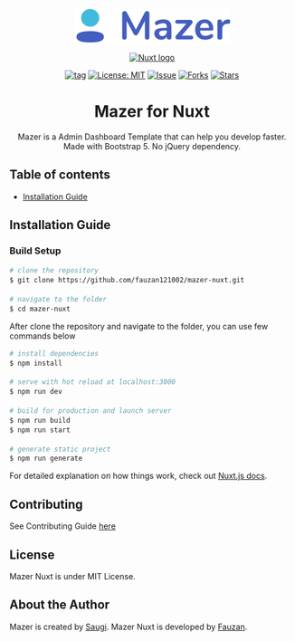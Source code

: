 <p align="center">
  <a href="https://github.com/fauzan121002/mazer-nuxt">
    <img src="./mazer.png" alt="Mazer logo" height="60">
  </a>
</p>

<p align="center">
  <a href="https://github.com/fauzan121002/mazer">
    <img src="https://d33wubrfki0l68.cloudfront.net/6ff34ec8760318b99888ee4b75d1e265170a84b9/6479c/logos/nuxt.svg" alt="Nuxt logo" height="60">
  </a>
</p>

<div align="center">


[![tag](https://img.shields.io/github/tag/fauzan121002/mazer-nuxt.svg)](https://github.com/fauzan121002/mazer-nuxt) [![License: MIT](https://img.shields.io/badge/License-MIT-blue.svg)](https://github.com/fauzan121002/mazer-nuxt/blob/master/LICENSE) [![Issue](https://img.shields.io/github/issues/fauzan121002/mazer-nuxt)](https://img.shields.io/github/issues/fauzan121002/mazer-nuxt) [![Forks](https://img.shields.io/github/forks/fauzan121002/mazer-nuxt)](https://img.shields.io/github/forks/fauzan121002/mazer-nuxt) [![Stars](https://img.shields.io/github/stars/fauzan121002/mazer-nuxt)](https://img.shields.io/github/stars/fauzan121002/mazer-nuxt)

</div>

<h1 align="center">Mazer for Nuxt</h1>

<p align="center">
  Mazer is a Admin Dashboard Template that can help you develop faster. Made with Bootstrap 5. No jQuery dependency.
</p>

## Table of contents

- [Installation Guide](#installation)

## Installation Guide

### Build Setup

```bash
# clone the repository
$ git clone https://github.com/fauzan121002/mazer-nuxt.git

# navigate to the folder
$ cd mazer-nuxt
```

After clone the repository and navigate to the folder, you can use few commands below

```bash
# install dependencies
$ npm install

# serve with hot reload at localhost:3000
$ npm run dev

# build for production and launch server
$ npm run build
$ npm run start

# generate static project
$ npm run generate
```

For detailed explanation on how things work, check out [Nuxt.js docs](https://nuxtjs.org).

## Contributing

See Contributing Guide [here](./CONTRIBUTING.md)

## License
Mazer Nuxt is under MIT License.

## About the Author
Mazer is created by <a href="https://ahmadsaugi.com">Saugi</a>. 
Mazer Nuxt is developed by <a href="#">Fauzan</a>.
